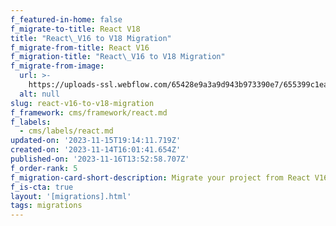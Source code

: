 ```yaml
---
f_featured-in-home: false
f_migrate-to-title: React V18
title: "React\_V16 to V18 Migration"
f_migrate-from-title: React V16
f_migration-title: "React\_V16 to V18 Migration"
f_migrate-from-image:
  url: >-
    https://uploads-ssl.webflow.com/65428e9a3a9d943b973390e7/655399c1eac34cc907cf974c_react-logo.png
  alt: null
slug: react-v16-to-v18-migration
f_framework: cms/framework/react.md
f_labels:
  - cms/labels/react.md
updated-on: '2023-11-15T19:14:11.719Z'
created-on: '2023-11-14T16:01:41.654Z'
published-on: '2023-11-16T13:52:58.707Z'
f_order-rank: 5
f_migration-card-short-description: Migrate your project from React V16 to V18.
f_is-cta: true
layout: '[migrations].html'
tags: migrations
---
```



